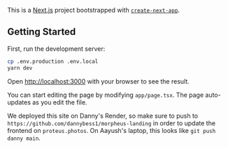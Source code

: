 This is a [Next.js](https://nextjs.org/) project bootstrapped with [`create-next-app`](https://github.com/vercel/next.js/tree/canary/packages/create-next-app).

## Getting Started

First, run the development server:

```bash
cp .env.production .env.local
yarn dev
```

Open [http://localhost:3000](http://localhost:3000) with your browser to see the result.

You can start editing the page by modifying `app/page.tsx`. The page auto-updates as you edit the file.

We deployed this site on Danny's Render, so make sure to push to `https://github.com/dannybess1/morpheus-landing` in order to update the frontend on `proteus.photos`. On Aayush's laptop, this looks like `git push danny main`.